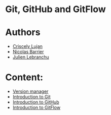 Git, GitHub and GitFlow
========================

# Authors
- [Criscely Lujan](https://github.com/CriscelyLP)
- [Nicolas Barrier](https://github.com/barriern)
- [Julien Lebranchu](https://github.com/JulienLebranchu)

# Content:
- [Version manager](version-manager/README.md) 
- [Introduction to Git](git/README.md) 
- [Introduction to GitHub](github/README.md)
- [Introduction to GitFlow](gitflow/README.md)
